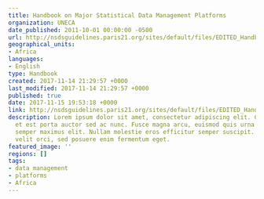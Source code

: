 ```yaml
---
title: Handbook on Major Statistical Data Management Platforms
organization: UNECA
date_published: 2011-10-01 00:00:00 -0500
url: http://nsdsguidelines.paris21.org/sites/default/files/EDITED_Handbook_SDMS_final_2-edited-clean.doc
geographical_units:
- Africa
languages:
- English
type: Handbook
created: 2017-11-14 21:29:57 +0000
last_modified: 2017-11-14 21:29:57 +0000
published: true
date: 2017-11-15 19:53:18 +0000
link: http://nsdsguidelines.paris21.org/sites/default/files/EDITED_Handbook_SDMS_final_2-edited-clean.doc
description: Lorem ipsum dolor sit amet, consectetur adipiscing elit. Cras in nibh
  et est porta auctor sed ac nunc. Fusce magna arcu, euismod quis urna elementum,
  semper maximus elit. Nullam molestie eros efficitur semper suscipit. Curabitur eleifend
  velit orci, sed posuere enim fermentum eget.
featured_image: ''
regions: []
tags:
- data management
- platforms
- Africa
---
```



